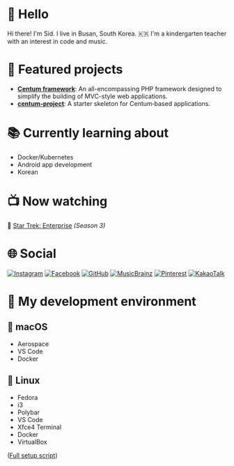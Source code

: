 # 👋 Hello

Hi there! I'm Sid.
I live in Busan, South Korea. 🇰🇷
I'm a kindergarten teacher with an interest in code and music.



# 🚀 Featured projects

- **[Centum framework](https://github.com/SidRoberts/centum)**:
   An all-encompassing PHP framework designed to simplify the building of MVC-style web applications.
- **[centum‑project](https://github.com/SidRoberts/centum-project)**:
  A starter skeleton for Centum‑based applications.



# 📚 Currently learning about

- Docker/Kubernetes
- Android app development
- Korean



# 📺 Now watching

🖖 [Star Trek: Enterprise](https://www.imdb.com/title/tt0244365/) *(Season 3)*



# 🌐 Social

[![Instagram](https://img.shields.io/badge/Instagram-E4405F?style=for-the-badge&logo=instagram&logoColor=white)](https://instagram.com/sidbusan)
[![Facebook](https://img.shields.io/badge/Facebook-1877F2?style=for-the-badge&logo=facebook&logoColor=white)](https://facebook.com/sidroberts)
[![GitHub](https://img.shields.io/badge/GitHub-181717?style=for-the-badge&logo=github&logoColor=white)](https://github.com/SidRoberts)
[![MusicBrainz](https://img.shields.io/badge/MusicBrainz-EB743B?style=for-the-badge&logo=musicbrainz&logoColor=white)](https://musicbrainz.org/user/sidroberts)
[![Pinterest](https://img.shields.io/badge/Pinterest-BD081C?style=for-the-badge&logo=pinterest&logoColor=white)](https://pinterest.com/yeosufashionista)
[![KakaoTalk](https://img.shields.io/badge/KakaoTalk-FFCD00?style=for-the-badge&logo=kakaotalk&logoColor=black)](https://open.kakao.com/me/sidbusan)



# 🧰 My development environment

## 🍎 macOS

- Aerospace
- VS Code
- Docker

## 🐧 Linux

- Fedora
- i3
- Polybar
- VS Code
- Xfce4 Terminal
- Docker
- VirtualBox

([Full setup script](https://github.com/SidRoberts/dotfiles/blob/main/setup.sh))
